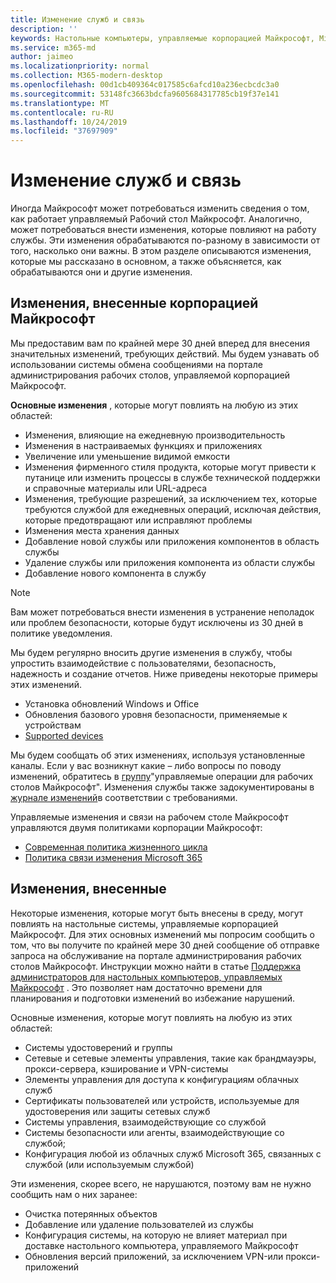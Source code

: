 ```yaml
---
title: Изменение служб и связь
description: ''
keywords: Настольные компьютеры, управляемые корпорацией Майкрософт, Microsoft 365, служба, документация
ms.service: m365-md
author: jaimeo
ms.localizationpriority: normal
ms.collection: M365-modern-desktop
ms.openlocfilehash: 00d1cb409364c017585c6afcd10a236ecbcdc3a0
ms.sourcegitcommit: 53148fc3663bdcfa9605684317785cb19f37e141
ms.translationtype: MT
ms.contentlocale: ru-RU
ms.lasthandoff: 10/24/2019
ms.locfileid: "37697909"
---
```

# <a name="service-changes-and-communication"></a>Изменение служб и связь

Иногда Майкрософт может потребоваться изменить сведения о том, как работает управляемый Рабочий стол Майкрософт. Аналогично, может потребоваться внести изменения, которые повлияют на работу службы. Эти изменения обрабатываются по-разному в зависимости от того, насколько они важны. В этом разделе описываются изменения, которые мы рассказано в основном, а также объясняется, как обрабатываются они и другие изменения.



## <a name="changes-made-by-microsoft"></a>Изменения, внесенные корпорацией Майкрософт

Мы предоставим вам по крайней мере 30 дней вперед для внесения значительных изменений, требующих действий. Мы будем узнавать об использовании системы обмена сообщениями на портале администрирования рабочих столов, управляемой корпорацией Майкрософт.

**Основные изменения** , которые могут повлиять на любую из этих областей:
- Изменения, влияющие на ежедневную производительность
- Изменения в настраиваемых функциях и приложениях
- Увеличение или уменьшение видимой емкости
- Изменения фирменного стиля продукта, которые могут привести к путанице или изменить процессы в службе технической поддержки и справочные материалы или URL-адреса
- Изменения, требующие разрешений, за исключением тех, которые требуются службой для ежедневных операций, исключая действия, которые предотвращают или исправляют проблемы
- Изменения места хранения данных
- Добавление новой службы или приложения компонентов в область службы
- Удаление службы или приложения компонента из области службы
- Добавление нового компонента в службу

> [!NOTE]
> Вам может потребоваться внести изменения в устранение неполадок или проблем безопасности, которые будут исключены из 30 дней в политике уведомления.

Мы будем регулярно вносить другие изменения в службу, чтобы упростить взаимодействие с пользователями, безопасность, надежность и создание отчетов. Ниже приведены некоторые примеры этих изменений.

- Установка обновлений Windows и Office
- Обновления базового уровня безопасности, применяемые к устройствам
- [Supported devices](device-list.md)

Мы будем сообщать об этих изменениях, используя установленные каналы. Если у вас возникнут какие – либо вопросы по поводу изменений, обратитесь в [группу](../working-with-managed-desktop/admin-support.md)"управляемые операции для рабочих столов Майкрософт". Изменения службы также задокументированы в [журнале изменений](../change-history-managed-desktop.md)в соответствии с требованиями.

Управляемые изменения и связи на рабочем столе Майкрософт управляются двумя политиками корпорации Майкрософт:
- [Современная политика жизненного цикла](https://support.microsoft.com/help/30881/modern-lifecycle-policy)
- [Политика связи изменения Microsoft 365](https://docs.microsoft.com/office365/admin/manage/message-center?redirectSourcePath=%252fen-us%252farticle%252fMessage-center-in-Office-365-38FB3333-BFCC-4340-A37B-DEDA509C2093&view=o365-worldwide)

## <a name="changes-you-make"></a>Изменения, внесенные

Некоторые изменения, которые могут быть внесены в среду, могут повлиять на настольные системы, управляемые корпорацией Майкрософт. Для этих основных изменений мы попросим сообщить о том, что вы получите по крайней мере 30 дней сообщение об отправке запроса на обслуживание на портале администрирования рабочих столов Майкрософт. Инструкции можно найти в статье [Поддержка администраторов для настольных компьютеров, управляемых Майкрософт](../working-with-managed-desktop/admin-support.md) . Это позволяет нам достаточно времени для планирования и подготовки изменений во избежание нарушений.

Основные изменения, которые могут повлиять на любую из этих областей:

- Системы удостоверений и группы
- Сетевые и сетевые элементы управления, такие как брандмауэры, прокси-сервера, кэширование и VPN-системы
- Элементы управления для доступа к конфигурациям облачных служб
- Сертификаты пользователей или устройств, используемые для удостоверения или защиты сетевых служб
- Системы управления, взаимодействующие со службой
- Системы безопасности или агенты, взаимодействующие со службой;
- Конфигурация любой из облачных служб Microsoft 365, связанных с службой (или используемым службой)

Эти изменения, скорее всего, не нарушаются, поэтому вам не нужно сообщить нам о них заранее:

- Очистка потерянных объектов
- Добавление или удаление пользователей из службы
- Конфигурация системы, на которую не влияет материал при доставке настольного компьютера, управляемого Майкрософт
- Обновления версий приложений, за исключением VPN-или прокси-приложений


